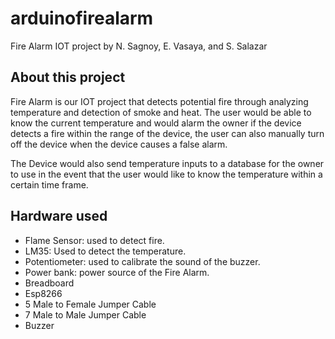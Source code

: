# arduinofirealarm
Fire Alarm IOT project by N. Sagnoy, E. Vasaya, and S. Salazar


## About this project
Fire Alarm is our IOT project that detects potential fire through 
analyzing temperature and detection of smoke and heat. The user would be able to know the current temperature and would alarm the owner if the device detects a fire within the range of the device, the user can also manually turn off the device when the device causes a false alarm.

The Device would also send temperature inputs to a database for the owner to use in the event that the user would like to know the temperature within a certain time frame.


## Hardware used
 - Flame Sensor: used to detect fire.
 - LM35: Used to detect the temperature.
 - Potentiometer: used to calibrate the sound of the buzzer.
 - Power bank: power source of the Fire Alarm.
 - Breadboard
 - Esp8266
 - 5 Male to Female Jumper Cable
 - 7 Male to Male Jumper Cable
 - Buzzer 

